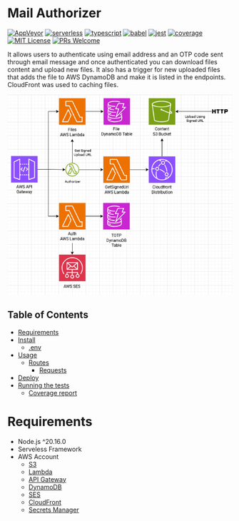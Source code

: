 # Mail Authorizer
[![AppVeyor](https://img.shields.io/appveyor/build/diegovictor/mail-authorizer?logo=appveyor&style=flat-square)](https://ci.appveyor.com/project/DiegoVictor/mail-authorizer)
[![serverless](https://img.shields.io/badge/serverless-3.39.0-FD5750?style=flat-square&logo=serverless)](https://www.serverless.com/)
[![typescript](https://img.shields.io/badge/typescript-4.9.5-3178c6?style=flat-square&logo=typescript)](https://www.typescriptlang.org/)
[![babel](https://img.shields.io/badge/babel-7.25.2-F9DC3E?style=flat-square&logo=babel)](https://babeljs.io/)
[![jest](https://img.shields.io/badge/jest-29.7.0-brightgreen?style=flat-square&logo=jest)](https://jestjs.io/)
[![coverage](https://img.shields.io/codecov/c/gh/DiegoVictor/mail-authorizer?logo=codecov&style=flat-square)](https://codecov.io/gh/DiegoVictor/mail-authorizer)
[![MIT License](https://img.shields.io/badge/license-MIT-green?style=flat-square)](https://raw.githubusercontent.com/DiegoVictor/mail-authorizer/main/LICENSE)
[![PRs Welcome](https://img.shields.io/badge/PRs-welcome-brightgreen.svg?style=flat-square)](http://makeapullrequest.com)

It allows users to authenticate using email address and an OTP code sent through email message and once authenticated you can download files content and upload new files. It also has a trigger for new uploaded files that adds the file to AWS DynamoDB and make it is listed in the endpoints. CloudFront was used to caching files.

![Infrastructure Diagram](https://raw.githubusercontent.com/DiegoVictor/mail-authorizer/refs/heads/main/MailAuthorizer.drawio.png)

## Table of Contents
* [Requirements](#requirements)
* [Install](#install)
  * [.env](#env)
* [Usage](#usage)
  * [Routes](#routes)
    * [Requests](#requests)
* [Deploy](#deploy)
* [Running the tests](#running-the-tests)
  * [Coverage report](#coverage-report)

# Requirements
* Node.js ^20.16.0
* Serveless Framework
* AWS Account
  * [S3](https://aws.amazon.com/s3)
  * [Lambda](https://aws.amazon.com/lambda)
  * [API Gateway](https://aws.amazon.com/api-gateway)
  * [DynamoDB](https://aws.amazon.com/dynamodb)
  * [SES](https://aws.amazon.com/pt/ses)
  * [CloudFront](https://aws.amazon.com/pt/cloudfront)
  * [Secrets Manager](https://aws.amazon.com/pt/secrets-manager)

